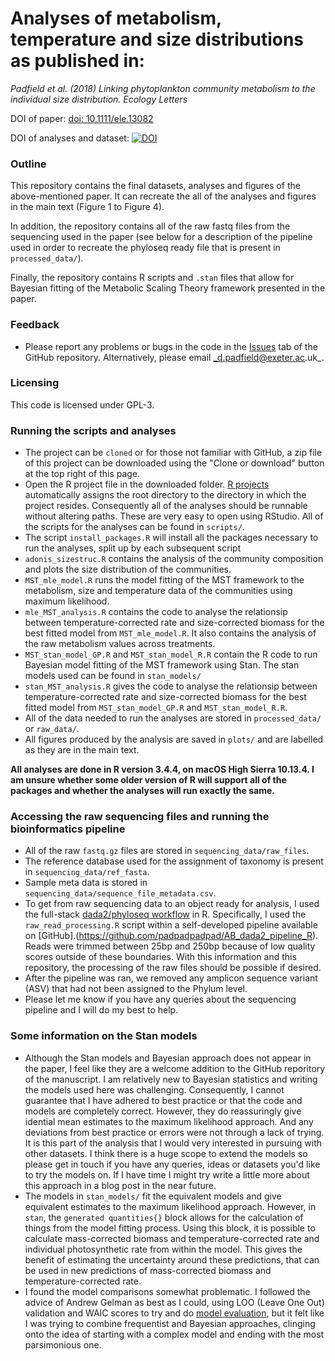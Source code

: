 # Analyses of metabolism, temperature and size distributions as published in:

_Padfield et al. (2018) Linking phytoplankton community metabolism to the individual size distribution. Ecology Letters_ 

DOI of paper:
[doi: 10.1111/ele.13082](https://onlinelibrary.wiley.com/doi/full/10.1111/ele.13082)

DOI of analyses and dataset:
[![DOI](https://zenodo.org/badge/doi/10.5281/zenodo.1252775.svg)](https://zenodo.org/record/1252775#.WwfLBi_MxBw)

### Outline

This repository contains the final datasets, analyses and figures of the above-mentioned paper. It can recreate the all of the analyses and figures in the main text (Figure 1 to Figure 4).

In addition, the repository contains all of the raw fastq files from the sequencing used in the paper (see below for a description of the pipeline used in order to recreate the phyloseq ready file that is present in `processed_data/`).

Finally, the repository contains R scripts and `.stan` files that allow for Bayesian fitting of the Metabolic Scaling Theory framework presented in the paper.  

### Feedback

- Please report any problems or bugs in the code in the [Issues](https://github.com/padpadpadpad/Iceland_stream_ELE_analyses/issues) tab of the GitHub repository. Alternatively, please email _d.padfield@exeter.ac.uk_.

### Licensing

This code is licensed under GPL-3.

### Running the scripts and analyses

- The project can be `cloned` or for those not familiar with GitHub, a zip file of this project can be downloaded using the "Clone or download" button at the top right of this page.
- Open the R project file in the downloaded folder. [R projects](https://support.rstudio.com/hc/en-us/articles/200526207-Using-Projects) automatically assigns the root directory to the directory in which the project resides. Consequently all of the analyses should be runnable without altering paths. These are very easy to open using RStudio. All of the scripts for the analyses can be found in `scripts/`.
- The script `install_packages.R` will install all the packages necessary to run the analyses, split up by each subsequent script
- `adonis_sizestruc.R` contains the analysis of the community composition and plots the size distribution of the communities.
- `MST_mle_model.R` runs the model fitting of the MST framework to the metabolism, size and temperature data of the communities using maximum likelihood.
- `mle_MST_analysis.R` contains the code to analyse the relationsip between temperature-corrected rate and size-corrected biomass for the best fitted model from `MST_mle_model.R`. It also contains the analysis of the raw metabolism values across treatments.
- `MST_stan_model_GP.R` and `MST_stan_model_R.R` contain the R code to run Bayesian model fitting of the MST framework using Stan. The stan models used can be found in `stan_models/`
- `stan_MST_analysis.R` gives the code to analyse the relationsip between temperature-corrected rate and size-corrected biomass for the best fitted model from `MST_stan_model_GP.R` and `MST_stan_model_R.R`.
- All of the data needed to run the analyses are stored in `processed_data/` or `raw_data/`.
- All figures produced by the analysis are saved in `plots/` and are labelled as they are in the main text.

__All analyses are done in R version 3.4.4, on macOS High Sierra 10.13.4. I am unsure whether some older version of R will support all of the packages and whether the analyses will run exactly the same.__

### Accessing the raw sequencing files and running the bioinformatics pipeline

- All of the raw `fastq.gz` files are stored in `sequencing_data/raw_files`. 
- The reference database used for the assignment of taxonomy is present in `sequencing_data/ref_fasta`.
- Sample meta data is stored in `sequencing_data/sequence_file_metadata.csv`.
- To get from raw sequencing data to an object ready for analysis, I used the full-stack [dada2/phyloseq workflow](https://f1000research.com/articles/5-1492/v2) in R. Specifically, I used the `raw_read_processing.R` script within a self-developed pipeline available on [GitHub].(https://github.com/padpadpadpad/AB_dada2_pipeline_R). Reads were trimmed between 25bp and 250bp because of low quality scores outside of these boundaries. With this information and this repository, the processing of the raw files should be possible if desired.
- After the pipeline was ran, we removed any amplicon sequence variant (ASV) that had not been assigned to the Phylum level.
- Please let me know if you have any queries about the sequencing pipeline and I will do my best to help.

### Some information on the Stan models

- Although the Stan models and Bayesian approach does not appear in the paper, I feel like they are a welcome addition to the GitHub reporitory of the manuscript. I am relatively new to Bayesian statistics and writing the models used here was challenging. Consequently, I cannot guarantee that I have adhered to best practice or that the code and models are completely correct. However, they do reassuringly give idential mean estimates to the maximum likelihood approach. And any deviations from best practice or errors were not through a lack of trying. It is this part of the analysis that I would very interested in pursuing with other datasets. I think there is a huge scope to extend the models so please get in touch if you have any queries, ideas or datasets you'd like to try the models on. If I have time I might try write a little more about this approach in a blog post in the near future.
- The models in `stan_models/` fit the equivalent models and give equivalent estimates to the maximum likelihood approach. However, in `stan`, the `generated quantities{}` block allows for the calculation of things from the model fitting process. Using this block, it is possible to calculate mass-corrected biomass and temperature-corrected rate and individual photosynthetic rate from within the model. This gives the benefit of estimating the uncertainty around these predictions, that can be used in new predictions of mass-corrected biomass and temperature-corrected rate.
- I found the model comparisons somewhat problematic. I followed the advice of Andrew Gelman as best as I could, using LOO (Leave One Out) validation and WAIC scores to try and do [model evaluation](http://www.stat.columbia.edu/~gelman/research/unpublished/loo_stan.pdf), but it felt like I was trying to combine frequentist and Bayesian approaches, clinging onto the idea of starting with a complex model and ending with the most parsimonious one.
